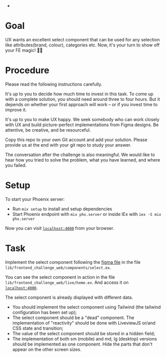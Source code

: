 -

# Goal

UX wants an excellent select component that can be used for any selection like attributes(brand, colour), categories etc.
Now, it's your turn to show off your FE magic! 😮‍💨

# Procedure

Please read the following instructions carefully.

It's up to you to decide how much time to invest in this task. To come up with a complete solution, you should need around three to four hours. But it depends on whether your first approach will work – or if you invest time to improve it.

It's up to you to make UX happy. We seek somebody who can work closely with UX and build picture-perfect implementations from Figma designs. Be attentive, be creative, and be resourceful.

Copy this repo to your own Git account and add your solution. Please provide us at the end with your git repo to study your answer.

The conversation after the challenge is also meaningful. We would like to hear how you tried to solve the problem, what you have learned, and where you failed.

# Setup

To start your Phoenix server:

- Run `mix setup` to install and setup dependencies
- Start Phoenix endpoint with `mix phx.server` or inside IEx with `iex -S mix phx.server`

Now you can visit [`localhost:4000`](http://localhost:4000) from your browser.

# Task

Implement the select component following the [figma file](https://www.figma.com/file/23oEDv1CsiCUCUV545ku7u/FE-Challenge?node-id=0%3A1&t=40Rm323wUS59Wc1b-1) in the file `lib/frontend_challenge_web/components/select.ex`.

You can see the select component in action in the file `lib/frontend_challenge_web/live/home.ex`. And access it on [`localhost:4000`](http://localhost:4000).

The select component is already displayed with different data.

- You should implement the select component using Tailwind (the tailwind configuration has been set up);
- The select component should be a "dead" component. The implementation of "reactivity" should be done with LiveviewJS or/and CSS state and transition;
- The value of the select component should be stored in a hidden field;
- The implementation of both sm (mobile) and md, lg (desktop) versions should be implemented as one component. Hide the parts that don't appear on the other screen sizes.
